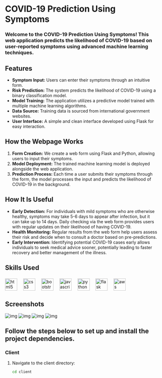 # COVID-19 Prediction Using Symptoms

### Welcome to the COVID-19 Prediction Using Symptoms! This web application predicts the likelihood of COVID-19 based on user-reported symptoms using advanced machine learning techniques.

## Features

- **Symptom Input:** Users can enter their symptoms through an intuitive form.
- **Risk Prediction:** The system predicts the likelihood of COVID-19 using a binary classification model.
- **Model Training:** The application utilizes a predictive model trained with multiple machine learning algorithms.
- **Data Source:** Training data is sourced from international government websites.
- **User Interface:** A simple and clean interface developed using Flask for easy interaction.

## How the Webpage Works

1. **Form Creation:** We create a web form using Flask and Python, allowing users to input their symptoms.
2. **Model Deployment:** The trained machine learning model is deployed alongside the web application.
3. **Prediction Process:** Each time a user submits their symptoms through the form, the model processes the input and predicts the likelihood of COVID-19 in the background.

## How It Is Useful

- **Early Detection:** For individuals with mild symptoms who are otherwise healthy, symptoms may take 5-6 days to appear after infection, but it can take up to 14 days. Daily checking via the web form provides users with regular updates on their likelihood of having COVID-19.
- **Health Monitoring:** Regular results from the web form help users assess their risk and decide when to consult a doctor based on pre-predictions.
- **Early Intervention:** Identifying potential COVID-19 cases early allows individuals to seek medical advice sooner, potentially leading to faster recovery and better management of the illness.

## Skills Used

###

<div align="left">
  <img src="https://cdn.jsdelivr.net/gh/devicons/devicon/icons/html5/html5-original.svg" height="40" alt="html5 logo" />
  <img width="12" />
  <img src="https://cdn.jsdelivr.net/gh/devicons/devicon/icons/css3/css3-original.svg" height="40" alt="css3 logo" />
  <img width="12" />
  <img src="https://cdn.jsdelivr.net/gh/devicons/devicon/icons/bootstrap/bootstrap-original.svg" height="40" alt="bootstrap logo" />
  <img width="12" />
  <img src="https://cdn.jsdelivr.net/gh/devicons/devicon/icons/javascript/javascript-original.svg" height="40" alt="javascript logo" />
  <img width="12" />
  <img src="https://cdn.jsdelivr.net/gh/devicons/devicon/icons/python/python-original.svg" height="40" alt="python logo" />
  <img width="12" />
  <img src="https://cdn.jsdelivr.net/gh/devicons/devicon/icons/flask/flask-original.svg" height="40" alt="flask logo" />
  <img width="12" />
  <img src="https://cdn.jsdelivr.net/gh/devicons/devicon/icons/amazonwebservices/amazonwebservices-original.svg" height="40" alt="aws logo" />
</div>

###

## Screenshots

![img](https://i.postimg.cc/ZKVZ0031/Untitled-design.png)
![img](https://i.postimg.cc/x16KsGmt/Untitled-design-1.png)
![img](https://i.postimg.cc/QtT1xRyy/Untitled-design-2.png)
![img](https://i.postimg.cc/wT34cBnK/Untitled-design-3.png)

## Follow the steps below to set up and install the project dependencies.

### Client

1. Navigate to the client directory:
   ```bash
   cd client

